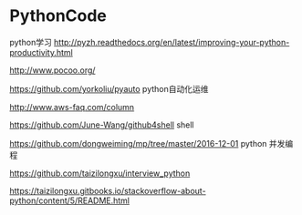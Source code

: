 # PythonCode
python学习
http://pyzh.readthedocs.org/en/latest/improving-your-python-productivity.html

http://www.pocoo.org/

https://github.com/yorkoliu/pyauto   python自动化运维


http://www.aws-faq.com/column

https://github.com/June-Wang/github4shell  shell

https://github.com/dongweiming/mp/tree/master/2016-12-01  python 并发编程

https://github.com/taizilongxu/interview_python

https://taizilongxu.gitbooks.io/stackoverflow-about-python/content/5/README.html
